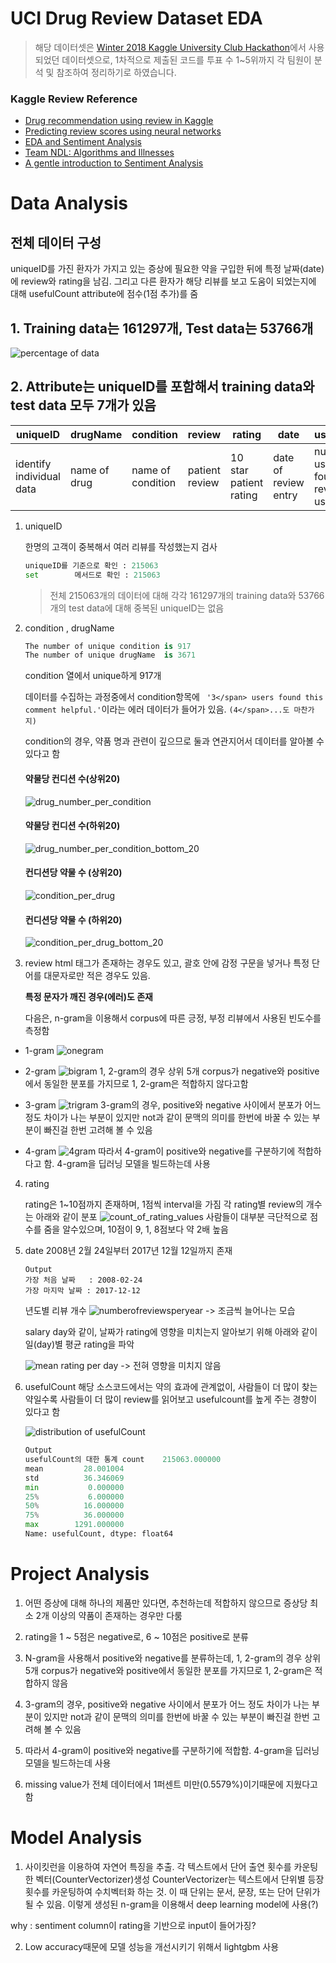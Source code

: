 # UCI Drug Review Dataset EDA
> 해당 데이터셋은 [Winter 2018 Kaggle University Club Hackathon](https://www.kaggle.com/jessicali9530/kuc-hackathon-winter-2018)에서 사용되었던 데이터셋으로, 1차적으로 제출된 코드를 투표 수 1~5위까지 각 팀원이 분석 및 참조하여 정리하기로 하였습니다.


### Kaggle Review Reference
 - [Drug recommendation using review in Kaggle](https://www.kaggle.com/bhuemims/recommendation-medicines-by-using-a-review)
 - [Predicting review scores using neural networks](https://www.kaggle.com/stasian/predicting-review-scores-using-neural-networks)
 - [EDA and Sentiment Analysis](https://www.kaggle.com/sumitm004/eda-and-sentiment-analysis)
 - [Team NDL: Algorithms and Illnesses](https://www.kaggle.com/neilash/team-ndl-algorithms-and-illnesses)
 - [A gentle introduction to Sentiment Analysis](https://www.kaggle.com/adarshchavakula/a-gentle-introduction-to-sentiment-analysis)




# Data Analysis
## 전체 데이터 구성
uniqueID를 가진 환자가 가지고 있는 증상에 필요한 약을 구입한 뒤에 특정 날짜(date)에 review와 rating을 남김. 그리고 다른 환자가 해당 리뷰를 보고 도움이 되었는지에 대해 usefulCount attribute에 점수(1점 추가)를 줌

## 1. Training data는 161297개, Test data는 53766개
![percentage of data](./images/percentageofData.png)

## 2. Attribute는 uniqueID를 포함해서 training data와 test data 모두 7개가 있음
| uniqueID | drugName | condition | review | rating | date | usefulCount |
| -------- | -------- | --------- | ------ | ------ | ---- | ----------- |
| identify individual data | name of drug | name of condition | patient review | 10 star patient rating | date of review entry | number of users who found review useful |

1. uniqueID

    한명의 고객이 중복해서 여러 리뷰를 작성했는지 검사
    ```python
    uniqueID를 기준으로 확인 : 215063
    set        메서드로 확인 : 215063
    ```
    > 전체 215063개의 데이터에 대해 각각 161297개의 training data와 53766개의 test data에 대해 중복된 uniqueID는 없음


2. condition , drugName
    ```python
    The number of unique condition is 917
    The number of unique drugName  is 3671
    ```
    condition 열에서 unique하게 917개

    데이터를 수집하는 과정중에서 condition항목에 ``` '3</span> users found this comment helpful.'```이라는 에러  데이터가 들어가 있음. ```(4</span>...도 마찬가지)```

    condition의 경우, 약품 명과 관련이 깊으므로 둘과 연관지어서 데이터를 알아볼 수 있다고 함

    #### 약물당 컨디션 수(상위20)
    ![drug_number_per_condition](./images/number_of_drugs_per_condition.png)
                
    #### 약물당 컨디션 수(하위20)
    ![drug_number_per_condition_bottom_20](./images/number_of_drugs_per_condition_bottom20.png)
            
    #### 컨디션당 약물 수 (상위20)
    ![condition_per_drug](./images/number_of_condition_per_drug.png)
            
    #### 컨디션당 약물 수 (하위20)
    ![condition_per_drug_bottom_20](./images/number_of_condition_per_drug_bottom20.png)

 
3. review
    html 태그가 존재하는 경우도 있고, 괄호 안에 감정 구문을 넣거나 특정 단어를 대문자로만 적은 경우도 있음.
            
    <strong>특정 문자가 깨진 경우(에러)도 존재</strong>

    다음은, n-gram을 이용해서 corpus에 따른 긍정, 부정 리뷰에서 사용된 빈도수를 측정함


* 1-gram
    ![onegram](./images/onegram.png)

* 2-gram
    ![bigram](./images/bigram.png)
    1, 2-gram의 경우 상위 5개 corpus가 negative와 positive에서 동일한 분포를 가지므로 1, 2-gram은 적합하지 않다고함

* 3-gram
    ![trigram](./images/trigram.png)
    3-gram의 경우, positive와 negative 사이에서 분포가 어느 정도 차이가 나는 부분이 있지만 not과 같이 문맥의 의미를 한번에 바꿀 수 있는 부분이 빠진걸 한번 고려해 볼 수 있음

* 4-gram
    ![4gram](./images/4gram.png)
    따라서 4-gram이 positive와 negative를 구분하기에 적합하다고 함. 4-gram을 딥러닝 모델을 빌드하는데 사용

4. rating

    rating은 1~10점까지 존재하며, 1점씩 interval을 가짐
    각 rating별 review의 개수는 아래와 같이 분포
    ![count_of_rating_values](./images/count_of_rating_values.png)
    사람들이 대부분 극단적으로 점수를 줌을 알수있으며, 10점이 9, 1, 8점보다 약 2배 높음

5. date
    2008년 2월 24일부터 2017년 12월 12일까지 존재
    ```
    Output
    가장 처음 날짜   : 2008-02-24
    가장 마지막 날짜 : 2017-12-12
    ```

    년도별 리뷰 개수 
    ![numberofreviewsperyear](./images/Number_of_reviews_in_year.png)
    -> 조금씩 늘어나는 모습

    salary day와 같이, 날짜가 rating에 영향을 미치는지 알아보기 위해 아래와 같이 일(day)별 평균 rating을 파악

    ![mean rating per day](./images/Mean_rating_in_day.png)
    -> 전혀 영향을 미치지 않음

6. usefulCount
    해당 소스코드에서는 약의 효과에 관계없이, 사람들이 더 많이 찾는 약일수록 사람들이 더 많이 review를 읽어보고 usefulcount를 높게 주는 경향이 있다고 함

    ![distribution of usefulCount](./images/Distribution_of_usefulCount.png)
            
    ```python
    Output
    usefulCount의 대한 통계 count    215063.000000
    mean         28.001004
    std          36.346069
    min           0.000000
    25%           6.000000
    50%          16.000000
    75%          36.000000
    max        1291.000000
    Name: usefulCount, dtype: float64
    ```

# Project Analysis

1. 어떤 증상에 대해 하나의 제품만 있다면, 추천하는데 적합하지 않으므로 증상당 최소 2개 이상의 약품이 존재하는 경우만 다룸

2. rating을 1 ~ 5점은 negative로, 6 ~ 10점은 positive로 분류
	
3. N-gram을 사용해서 positive와 negative를 분류하는데, 1, 2-gram의 경우 상위 5개 corpus가 negative와 positive에서 동일한 분포를 가지므로 1, 2-gram은 적합하지 않음
	
4. 3-gram의 경우, positive와 negative 사이에서 분포가 어느 정도 차이가 나는 부분이 있지만 not과 같이 문맥의 의미를 한번에 바꿀 수 있는 부분이 빠진걸 한번 고려해 볼 수 있음
	
5. 따라서 4-gram이 positive와 negative를 구분하기에 적합함. 4-gram을 딥러닝 모델을 빌드하는데 사용
	
6. missing value가 전체 데이터에서 1퍼센트 미만(0.5579%)이기때문에 지웠다고 함	
	

# Model Analysis

1. 사이킷런을 이용하여 자연어 특징을 추출. 각 텍스트에서 단어 출연 횟수를 카운팅한 벡터(CounterVectorizer)생성
CounterVectorizer는 텍스트에서 단위별 등장횟수를 카운팅하여 수치벡터화 하는 것. 이 때 단위는 문서, 문장, 또는 단어 단위가 될 수 있음. 이렇게 생성된 n-gram을 이용해서 deep learning model에 사용(?)

why : sentiment column이 rating을 기반으로 input이 들어가징?

2. Low accuracy때문에 모델 성능을 개선시키기 위해서 lightgbm 사용